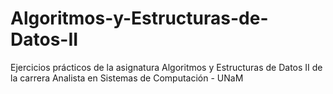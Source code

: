 # Algoritmos-y-Estructuras-de-Datos-II
Ejercicios prácticos de la asignatura Algoritmos y Estructuras de Datos II de la carrera Analista en Sistemas de Computación - UNaM
